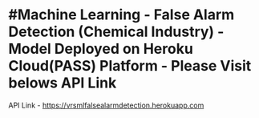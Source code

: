 # #Machine Learning - False Alarm Detection (Chemical Industry) - Model Deployed on Heroku Cloud(PASS) Platform - Please Visit belows API Link
API Link - https://vrsmlfalsealarmdetection.herokuapp.com
